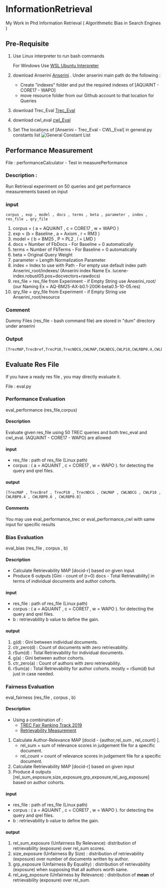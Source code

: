 # InformationRetrieval
My Work in Phd Information Retrieval ( Algorithmetic Bias in Search Engines )

## Pre-Requisite
1. Use Linux interpreter to run bash commands

    For Windows Use [WSL Ubuntu Interpreter](https://www.jetbrains.com/help/pycharm/using-wsl-as-a-remote-interpreter.html#configure-wsl)

2. download Anserini [Anserini](https://github.com/castorini/anserini)
. Under anserini main path do the following :
   - Create "indexes" folder and put the required indexes of [AQUAINT - CORE17 - WAPO]
    - move resource folder from our Github account to that location for Queries
3. download Trec_Eval [Trec_Eval](https://github.com/usnistgov/trec_eval)
4. download cwl_eval [cwl_Eval](https://github.com/leifos/cwl/tree/master/scripts)
5. Set The locations of [Anserini - Trec_Eval - CWL_Eval] in general.py constants list
   ![General Constant List](https://github.com/ABDULAZIZALQATAN/Thesis/blob/main/images/general_constants.png?raw=true
   )
## Performance Measurement 
File : performanceCalculator - Test in measurePerformance
### Description : 
Run Retrieval experiment on 50 queries and get performance measurements based on input

### input
    corpus , exp , model , docs , terms , beta , parameter , index , res_file , qry_file

1. corpus = ( a = AQUAINT , c = CORE17 , w = WAPO )
2. exp = (b = Baseline , a = Axiom , r = RM3 )
3. model = ( b = BM25 , P = PL2 , l = LMD )
4. docs = Number of FbDocs - For Baseline = 0 automatically
5. terms = Number of FbTerms - For Baseline = 0 automatically
6. beta = Original Query Weight
7. parameter = Length Normalization Parameter
8. index = Index to use with Path -
        For empty use default index path Anserini_root/indexes/ (Anserini index Name Ex. lucene-index.robust05.pos+docvectors+rawdocs)
9. res_file = res_file from Experiment - if Empty String use Anserini_root/ (our Naming Ex = AQ-BM25-AX-b0.1-200K-beta0.5-10-05.res)
10. qry_file = qry_file from Experiment - if Empty String use Anserini_root/resource
### Comment
Dummy Files (res_file - bash command file) are stored in "dum" directory under anserini

### Output
    [TrecMAP,TrecBref,TrecP10,TrecNDCG,CWLMAP,CWLNDCG,CWLP10,CWLRBP0.4,CWLRBP0.6,CWLRBP0.8]


## Evaluate Res File
If you have a ready res file , you may directly evaluate it.

File : eval.py
### Performance Evaluation 
eval_performance (res_file,corpus)
#### Description 
Evaluate given res_file using 50 TREC queries and both trec_eval and cwl_eval.
(AQUAINT - CORE17 - WAPO) are allowed
#### input
- res_file : path of res_file (Linux path)
- corpus : ( a = AQUAINT , c = CORE17 , w = WAPO ). for detecting the query and qrel files. 
#### output
    [TrecMAP , TrecBref , TrecP10 , TrecNDCG , CWLMAP , CWLNDCG , CWLP10 , CWLRBP0.4 , CWLRBP0.6 , CWLRBP0.8]

#### Comments
You may use eval_performance_trec or eval_performance_cwl with same input for specific results 

### Bias Evaluation 
eval_bias (res_file , corpus , b)
#### Description
- Calculate Retrievability MAP [docid-r] based on given input 
- Produce 6 outputs [Gini - count of (r=0) docs - Total Retrievability] in terms of individual documents and author cohorts.
#### input
- res_file : path of res_file (Linux path)
- corpus : ( a = AQUAINT , c = CORE17 , w = WAPO ). for detecting the query and qrel files. 
- b : retrievability b value to define the gain.
#### output
1. g(d) : Gini between individual documents.
2. ctr_zero(d) : Count of documents with zero retrievability.
3. rSum(d) : Total Retrievability for individual documents.
4. g(a) : Gini between author cohorts.
5. ctr_zero(a) : Count of authors with zero retrievability.
6. rSum(a) : Total Retrievability for author cohorts. mostly = rSum(d) but just in case needed.


### Fairness Evaluation
eval_fairness (res_file , corpus , b)
#### Description
- Using a combination of :
    - [TREC Fair Ranking Track 2019](https://arxiv.org/abs/2003.11650) 
    - [Retrievability Measurement](https://dl.acm.org/doi/10.1145/1458082.1458157)
1. Calculate Author-Relevance MAP [docid - {author,rel_sum , rel_count} ]. 
   - rel_sum = sum of relevance scores in judgement file for a specific document.
   - rel_count = count of relevance scores in judgement file for a specific document.
2. Calculate Retrievability MAP [docid-r] based on given input
3. Produce 4 outputs [rel_sum_exposure,size_exposure,grp_exposure,rel_avg_exposure] based on author cohorts.
#### input
- res_file : path of res_file (Linux path)
- corpus : ( a = AQUAINT , c = CORE17 , w = WAPO ). for detecting the query and qrel files.
- b : retrievability b value to define the gain.
#### output
1. rel_sum_exposure (Unfairness By Relevance): distribution of retrievability (exposure) over rel_sum scores. 
2. size_exposure (Unfairness By Size) : distribution of retrievability (exposure) over number of documents written by author.
3. grp_exposure (Unfairness By Equality) : distribution of retrievability (exposure) when supposing that all authors worth same.
4. rel_avg_exposure (Unfairness by Relevance) : distribution of **mean** of retrievability (exposure) over rel_sum. 